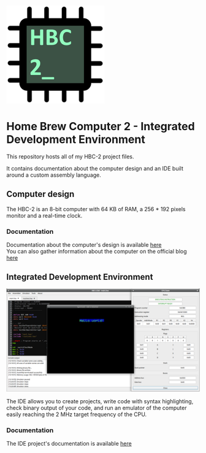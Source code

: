 ![project_logo](https://github.com/SteriCraft/hbc2-ide/blob/main/docs/documentation/html/logo.png?raw=true)

# Home Brew Computer 2 - Integrated Development Environment
This repository hosts all of my HBC-2 project files.

It contains documentation about the computer design and an IDE built around a custom assembly language.

## Computer design
The HBC-2 is an 8-bit computer with 64 KB of RAM, a 256 * 192 pixels monitor and a real-time clock.

### Documentation
Documentation about the computer's design is available [here](https://github.com/SteriCraft/hbc2-ide/tree/main/Documentation)<br />
You can also gather information about the computer on the official blog [here](https://hbc2fr.wordpress.com/)


## Integrated Development Environment
![project_demo](https://github.com/SteriCraft/hbc2-ide/blob/main/docs/documentation/html/demo.png?raw=true)

The IDE allows you to create projects, write code with syntax highlighting, check binary output of your code, and run an emulator of the computer easily reaching the 2 MHz target frequency of the CPU.

### Documentation
The IDE project's documentation is available [here](https://stericraft.github.io/hbc2-ide/)
